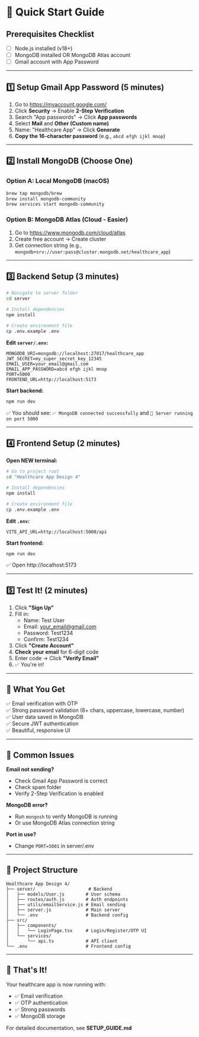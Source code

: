 # 🚀 Quick Start Guide

## Prerequisites Checklist
- [ ] Node.js installed (v18+)
- [ ] MongoDB installed OR MongoDB Atlas account
- [ ] Gmail account with App Password

---

## 1️⃣ Setup Gmail App Password (5 minutes)

1. Go to https://myaccount.google.com/
2. Click **Security** → Enable **2-Step Verification**
3. Search "App passwords" → Click **App passwords**
4. Select **Mail** and **Other (Custom name)**
5. Name: "Healthcare App" → Click **Generate**
6. **Copy the 16-character password** (e.g., `abcd efgh ijkl mnop`)

---

## 2️⃣ Install MongoDB (Choose One)

### Option A: Local MongoDB (macOS)
```bash
brew tap mongodb/brew
brew install mongodb-community
brew services start mongodb-community
```

### Option B: MongoDB Atlas (Cloud - Easier)
1. Go to https://www.mongodb.com/cloud/atlas
2. Create free account → Create cluster
3. Get connection string (e.g., `mongodb+srv://user:pass@cluster.mongodb.net/healthcare_app`)

---

## 3️⃣ Backend Setup (3 minutes)

```bash
# Navigate to server folder
cd server

# Install dependencies
npm install

# Create environment file
cp .env.example .env
```

**Edit `server/.env`:**
```env
MONGODB_URI=mongodb://localhost:27017/healthcare_app
JWT_SECRET=my_super_secret_key_12345
EMAIL_USER=your_email@gmail.com
EMAIL_APP_PASSWORD=abcd efgh ijkl mnop
PORT=5000
FRONTEND_URL=http://localhost:5173
```

**Start backend:**
```bash
npm run dev
```

✅ You should see: `✅ MongoDB connected successfully` and `🚀 Server running on port 5000`

---

## 4️⃣ Frontend Setup (2 minutes)

**Open NEW terminal:**

```bash
# Go to project root
cd "Healthcare App Design 4"

# Install dependencies
npm install

# Create environment file
cp .env.example .env
```

**Edit `.env`:**
```env
VITE_API_URL=http://localhost:5000/api
```

**Start frontend:**
```bash
npm run dev
```

✅ Open http://localhost:5173

---

## 5️⃣ Test It! (2 minutes)

1. Click **"Sign Up"**
2. Fill in:
   - Name: Test User
   - Email: your_email@gmail.com
   - Password: Test1234
   - Confirm: Test1234
3. Click **"Create Account"**
4. **Check your email** for 6-digit code
5. Enter code → Click **"Verify Email"**
6. ✅ You're in!

---

## 🎯 What You Get

✅ Email verification with OTP  
✅ Strong password validation (8+ chars, uppercase, lowercase, number)  
✅ User data saved in MongoDB  
✅ Secure JWT authentication  
✅ Beautiful, responsive UI  

---

## 🐛 Common Issues

**Email not sending?**
- Check Gmail App Password is correct
- Check spam folder
- Verify 2-Step Verification is enabled

**MongoDB error?**
- Run `mongosh` to verify MongoDB is running
- Or use MongoDB Atlas connection string

**Port in use?**
- Change `PORT=5001` in server/.env

---

## 📁 Project Structure

```
Healthcare App Design 4/
├── server/                    # Backend
│   ├── models/User.js        # User schema
│   ├── routes/auth.js        # Auth endpoints
│   ├── utils/emailService.js # Email sending
│   ├── server.js             # Main server
│   └── .env                  # Backend config
├── src/
│   ├── components/
│   │   └── LoginPage.tsx     # Login/Register/OTP UI
│   └── services/
│       └── api.ts            # API client
└── .env                      # Frontend config
```

---

## 🎉 That's It!

Your healthcare app is now running with:
- ✅ Email verification
- ✅ OTP authentication
- ✅ Strong passwords
- ✅ MongoDB storage

For detailed documentation, see **SETUP_GUIDE.md**
